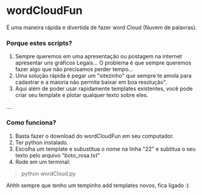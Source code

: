 # wordCloudFun
É uma maneira rápida e divertida de fazer word Cloud (Nuvem de palavras).

### Porque estes scripts?

1. Sempre queremos em uma apresentação ou postagem na internet apresentar uns gráficos Legais... 
O problema é que sempre queremos fazer algo que não precisamos perder tempo...
2. Uma solução  rápida é pegar um  "sitezinho" que sempre te amola para cadastrar e a maioria não 
permite baixar em boa resolução".
3. Aqui além de poder usar rapidamente templates existentes, você pode criar seu template e plotar
qualquer texto sobre eles.

....
### Como funciona?
1. Basta fazer o download do wordCloudFun em seu computador.
2. Ter python instalado.
3. Escolha um template e subustitua o nome na linha "22" e subtitua o seu texto pelo arquivo "boto_rosa.txt"
3. Rode em um terminal:
>python wordCloud.py


Ahhh sempre que tenho um tempinho add templates novos, fica ligado :)
